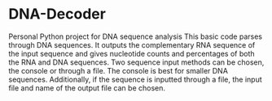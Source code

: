 # DNA-Decoder
Personal Python project for DNA sequence analysis
This basic code parses through DNA sequences. It outputs the complementary RNA sequence of the input sequence and gives nucleotide counts and percentages of both the RNA and DNA sequences.
Two sequence input methods can be chosen, the console or through a file. The console is best for smaller DNA sequences.
Additionally, if the sequence is inputted through a file, the input file and name of the output file can be chosen.
